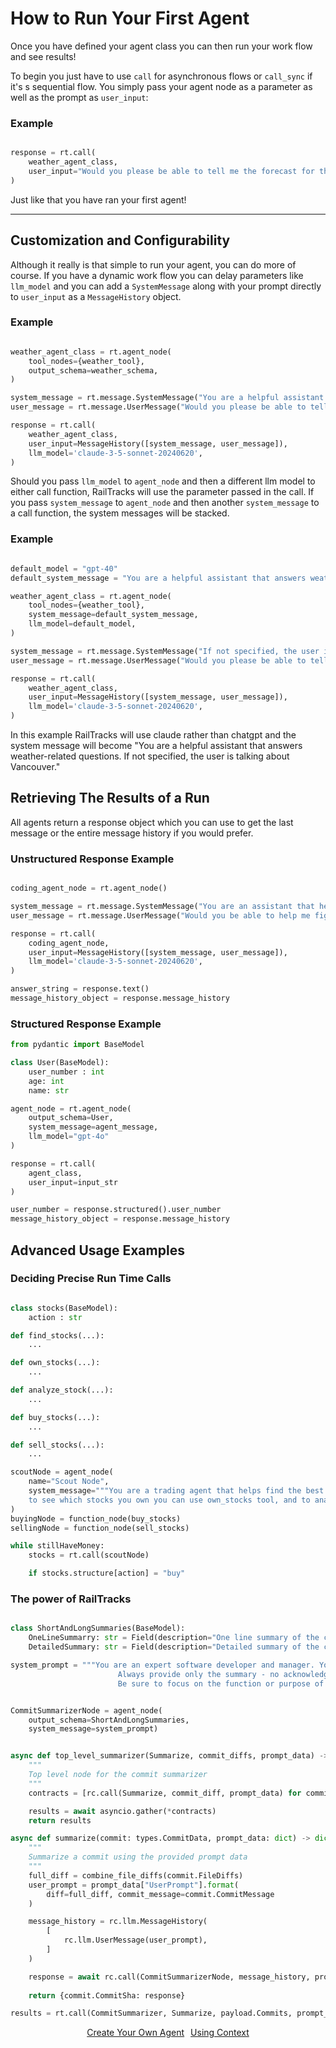 # How to Run Your First Agent

Once you have defined your agent class you can then run your work flow and see results!

To begin you just have to use `call` for asynchronous flows or `call_sync` if it's s sequential flow. You simply pass your agent node as a parameter as well as the prompt as `user_input`:


### Example
```python

response = rt.call(
    weather_agent_class,
    user_input="Would you please be able to tell me the forecast for the next week?"
)
```

Just like that you have ran your first agent!

---

## Customization and Configurability

Although it really is that simple to run your agent, you can do more of course. If you have a dynamic work flow you can delay parameters like `llm_model` and you can add a `SystemMessage` along with your prompt directly to `user_input` as a `MessageHistory` object.

### Example
```python

weather_agent_class = rt.agent_node(
    tool_nodes={weather_tool},
    output_schema=weather_schema, 
)

system_message = rt.message.SystemMessage("You are a helpful assistant that answers weather-related questions.")
user_message = rt.message.UserMessage("Would you please be able to tell me the forecast for the next week?")

response = rt.call(
    weather_agent_class,
    user_input=MessageHistory([system_message, user_message]),
    llm_model='claude-3-5-sonnet-20240620',
)
```

Should you pass `llm_model` to `agent_node` and then a different llm model to either call function, RailTracks will use the parameter passed in the call. If you pass `system_message` to `agent_node` and then another `system_message` to a call function, the system messages will be stacked.

### Example
```python

default_model = "gpt-40"
default_system_message = "You are a helpful assistant that answers weather-related questions."

weather_agent_class = rt.agent_node(
    tool_nodes={weather_tool},
    system_message=default_system_message,
    llm_model=default_model,
)

system_message = rt.message.SystemMessage("If not specified, the user is talking about Vancouver.")
user_message = rt.message.UserMessage("Would you please be able to tell me the forecast for the next week?")

response = rt.call(
    weather_agent_class,
    user_input=MessageHistory([system_message, user_message]),
    llm_model='claude-3-5-sonnet-20240620',
)
```
In this example RailTracks will use claude rather than chatgpt and the system message will become
"You are a helpful assistant that answers weather-related questions. If not specified, the user is talking about Vancouver."

## Retrieving The Results of a Run

All agents return a response object which you can use to get the last message or the entire message history if you would prefer.

### Unstructured Response Example
```python

coding_agent_node = rt.agent_node()

system_message = rt.message.SystemMessage("You are an assistant that helps users write code and learn about coding.")
user_message = rt.message.UserMessage("Would you be able to help me figure out a good solution to running agentic flows?")

response = rt.call(
    coding_agent_node,
    user_input=MessageHistory([system_message, user_message]),
    llm_model='claude-3-5-sonnet-20240620',
)

answer_string = response.text()
message_history_object = response.message_history
```

### Structured Response Example
```python
from pydantic import BaseModel

class User(BaseModel):
    user_number : int
    age: int
    name: str

agent_node = rt.agent_node(
    output_schema=User,
    system_message=agent_message,
    llm_model="gpt-4o"
)

response = rt.call(
    agent_class,
    user_input=input_str
)

user_number = response.structured().user_number
message_history_object = response.message_history
```

## Advanced Usage Examples

### Deciding Precise Run Time Calls

```python

class stocks(BaseModel):
    action : str 

def find_stocks(...):
    ...

def own_stocks(...):
    ...

def analyze_stock(...):
    ...

def buy_stocks(...):
    ...

def sell_stocks(...):
    ...

scoutNode = agent_node(
    name="Scout Node",
    system_message="""You are a trading agent that helps find the best stocks to buy and sell. To find stocks you can use the find_stocks tool,
    to see which stocks you own you can use own_stocks tool, and to analyze""" 
)
buyingNode = function_node(buy_stocks)
sellingNode = function_node(sell_stocks)

while stillHaveMoney:
    stocks = rt.call(scoutNode)

    if stocks.structure[action] = "buy" 

```

### The power of RailTracks

```python

class ShortAndLongSummaries(BaseModel):
    OneLineSummarry: str = Field(description="One line summary of the commit")
    DetailedSummary: str = Field(description="Detailed summary of the commit")

system_prompt = """You are an expert software developer and manager. Your job is to look at developers' code updates, and summarize what was done in a brief but understable way. 
                        Always provide only the summary - no acknowledgements or greetings. You are to generate a brief one-line summary as well as a longer more detailed one. 
                        Be sure to focus on the function or purpose of the changes made rather than the minutiae of the code changes. If the diff is short, your detailed summary can be brief."""


CommitSummarizerNode = agent_node(
    output_schema=ShortAndLongSummaries,
    system_message=system_prompt)


async def top_level_summarizer(Summarize, commit_diffs, prompt_data) -> list[dict]: 
    """
    Top level node for the commit summarizer
    """
    contracts = [rc.call(Summarize, commit_diff, prompt_data) for commit_diff in commit_diffs]

    results = await asyncio.gather(*contracts)
    return results

async def summarize(commit: types.CommitData, prompt_data: dict) -> dict:
    """
    Summarize a commit using the provided prompt data
    """
    full_diff = combine_file_diffs(commit.FileDiffs)
    user_prompt = prompt_data["UserPrompt"].format(
        diff=full_diff, commit_message=commit.CommitMessage
    )

    message_history = rc.llm.MessageHistory(
        [
            rc.llm.UserMessage(user_prompt),
        ]
    )

    response = await rc.call(CommitSummarizerNode, message_history, prompt_data["llm_prompt"])
    
    return {commit.CommitSha: response}

results = rt.call(CommitSummarizer, Summarize, payload.Commits, prompt_data)
```



<p style="text-align:center;">
  <a href="../tools_mcp/create_your_own" class="md-button" style="margin:3px">Create Your Own Agent</a>
  <a href="../advanced_usage/context" class="md-button" style="margin:3px">Using Context</a>
</p>
